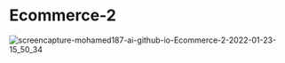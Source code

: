 # Ecommerce-2

![screencapture-mohamed187-ai-github-io-Ecommerce-2-2022-01-23-15_50_34](https://user-images.githubusercontent.com/57568156/150683249-7aeae148-46f0-4679-b6dc-4f57814c855d.png)


